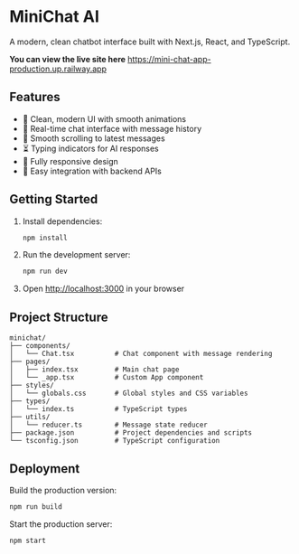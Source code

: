 # MiniChat AI

A modern, clean chatbot interface built with Next.js, React, and TypeScript.

**You can view the live site here**
https://mini-chat-app-production.up.railway.app

## Features

- 🎨 Clean, modern UI with smooth animations
- 💬 Real-time chat interface with message history
- 🔄 Smooth scrolling to latest messages
- ⏳ Typing indicators for AI responses
- 📱 Fully responsive design
- 🧠 Easy integration with backend APIs

## Getting Started

1. Install dependencies:
   ```bash
   npm install
   ```

2. Run the development server:
   ```bash
   npm run dev
   ```

3. Open [http://localhost:3000](http://localhost:3000) in your browser

## Project Structure

```
minichat/
├── components/
│   └── Chat.tsx          # Chat component with message rendering
├── pages/
│   ├── index.tsx         # Main chat page
│   └── _app.tsx          # Custom App component
├── styles/
│   └── globals.css       # Global styles and CSS variables
├── types/
│   └── index.ts          # TypeScript types
├── utils/
│   └── reducer.ts        # Message state reducer
├── package.json          # Project dependencies and scripts
└── tsconfig.json         # TypeScript configuration
```

## Deployment

Build the production version:

```bash
npm run build
```

Start the production server:

```bash
npm start
```